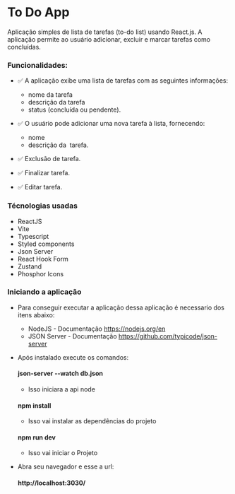 # To Do App

Aplicação simples de lista de tarefas (to-do list) usando React.js. A aplicação permite ao usuário adicionar, excluir e marcar tarefas como concluídas.

### Funcionalidades:

- ✅ A aplicação exibe uma lista de tarefas com as seguintes informações:

  - nome da tarefa
  - descrição da tarefa
  - status (concluída ou pendente).

- ✅ O usuário pode adicionar uma nova tarefa à lista, fornecendo:

  - nome
  - descrição da  tarefa.

- ✅ Exclusão de tarefa.

- ✅ Finalizar tarefa.

- ✅ Editar tarefa.

### Técnologias usadas

- ReactJS
- Vite
- Typescript
- Styled components
- Json Server
- React Hook Form
- Zustand
- Phosphor Icons

### Iniciando a aplicação

- Para conseguir executar a aplicação dessa aplicação é necessario dos itens abaixo:

  - NodeJS - Documentação https://nodejs.org/en
  - JSON Server - Documentação https://github.com/typicode/json-server

- Após instalado execute os comandos:

  #### json-server --watch db.json

  - Isso iniciara a api node

  #### npm install

  - Isso vai instalar as dependências do projeto

  #### npm run dev

  - Isso vai iniciar o Projeto

- Abra seu navegador e esse a url:
  #### http://localhost:3030/
